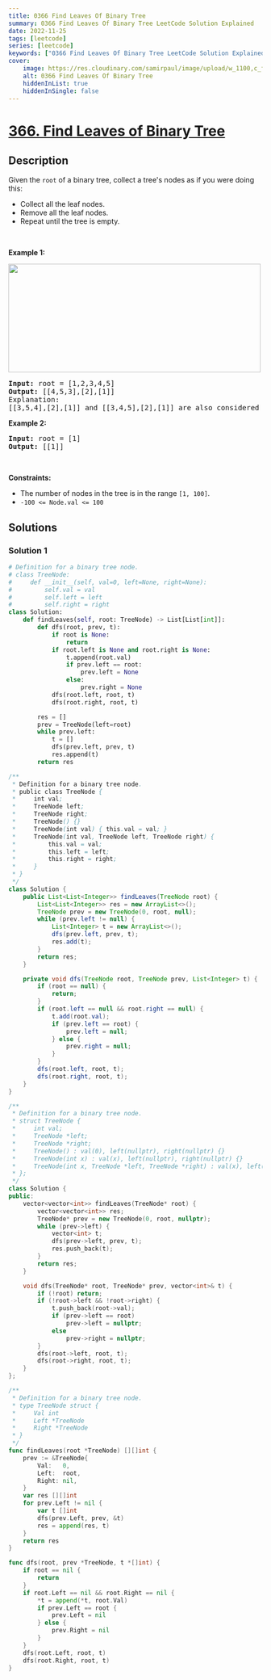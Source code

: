 ```yaml
---
title: 0366 Find Leaves Of Binary Tree
summary: 0366 Find Leaves Of Binary Tree LeetCode Solution Explained
date: 2022-11-25
tags: [leetcode]
series: [leetcode]
keywords: ["0366 Find Leaves Of Binary Tree LeetCode Solution Explained in all languages", "0366 Find Leaves Of Binary Tree", "LeetCode", "leetcode solution in Python3 C++ Java Go PHP Ruby Swift TypeScript Rust C# JavaScript C", "GeeksforGeeks", "InterviewBit", "Coding Ninjas", "HackerRank", "HackerEarth", "CodeChef", "TopCoder", "AlgoExpert", "freeCodeCamp", "Codeforces", "GitHub", "AtCoder", "Samir Paul"]
cover:
    image: https://res.cloudinary.com/samirpaul/image/upload/w_1100,c_fit,co_rgb:FFFFFF,l_text:Arial_75_bold:0366 Find Leaves Of Binary Tree - Solution Explained/problem-solving.webp
    alt: 0366 Find Leaves Of Binary Tree
    hiddenInList: true
    hiddenInSingle: false
---
```



# [366. Find Leaves of Binary Tree](https://leetcode.com/problems/find-leaves-of-binary-tree)


## Description

<p>Given the <code>root</code> of a binary tree, collect a tree&#39;s nodes as if you were doing this:</p>

<ul>
	<li>Collect all the leaf nodes.</li>
	<li>Remove all the leaf&nbsp;nodes.</li>
	<li>Repeat until the tree is empty.</li>
</ul>

<p>&nbsp;</p>
<p><strong class="example">Example 1:</strong></p>
<img alt="" src="https://spcdn.pages.dev/leetcode/problems/0366.Find%20Leaves%20of%20Binary%20Tree/images/remleaves-tree.jpg" style="width: 500px; height: 215px;" />
<pre>
<strong>Input:</strong> root = [1,2,3,4,5]
<strong>Output:</strong> [[4,5,3],[2],[1]]
Explanation:
[[3,5,4],[2],[1]] and [[3,4,5],[2],[1]] are also considered correct answers since per each level it does not matter the order on which elements are returned.
</pre>

<p><strong class="example">Example 2:</strong></p>

<pre>
<strong>Input:</strong> root = [1]
<strong>Output:</strong> [[1]]
</pre>

<p>&nbsp;</p>
<p><strong>Constraints:</strong></p>

<ul>
	<li>The number of nodes in the tree is in the range <code>[1, 100]</code>.</li>
	<li><code>-100 &lt;= Node.val &lt;= 100</code></li>
</ul>

## Solutions

### Solution 1

<!-- tabs:start -->

```python
# Definition for a binary tree node.
# class TreeNode:
#     def __init__(self, val=0, left=None, right=None):
#         self.val = val
#         self.left = left
#         self.right = right
class Solution:
    def findLeaves(self, root: TreeNode) -> List[List[int]]:
        def dfs(root, prev, t):
            if root is None:
                return
            if root.left is None and root.right is None:
                t.append(root.val)
                if prev.left == root:
                    prev.left = None
                else:
                    prev.right = None
            dfs(root.left, root, t)
            dfs(root.right, root, t)

        res = []
        prev = TreeNode(left=root)
        while prev.left:
            t = []
            dfs(prev.left, prev, t)
            res.append(t)
        return res
```

```java
/**
 * Definition for a binary tree node.
 * public class TreeNode {
 *     int val;
 *     TreeNode left;
 *     TreeNode right;
 *     TreeNode() {}
 *     TreeNode(int val) { this.val = val; }
 *     TreeNode(int val, TreeNode left, TreeNode right) {
 *         this.val = val;
 *         this.left = left;
 *         this.right = right;
 *     }
 * }
 */
class Solution {
    public List<List<Integer>> findLeaves(TreeNode root) {
        List<List<Integer>> res = new ArrayList<>();
        TreeNode prev = new TreeNode(0, root, null);
        while (prev.left != null) {
            List<Integer> t = new ArrayList<>();
            dfs(prev.left, prev, t);
            res.add(t);
        }
        return res;
    }

    private void dfs(TreeNode root, TreeNode prev, List<Integer> t) {
        if (root == null) {
            return;
        }
        if (root.left == null && root.right == null) {
            t.add(root.val);
            if (prev.left == root) {
                prev.left = null;
            } else {
                prev.right = null;
            }
        }
        dfs(root.left, root, t);
        dfs(root.right, root, t);
    }
}
```

```cpp
/**
 * Definition for a binary tree node.
 * struct TreeNode {
 *     int val;
 *     TreeNode *left;
 *     TreeNode *right;
 *     TreeNode() : val(0), left(nullptr), right(nullptr) {}
 *     TreeNode(int x) : val(x), left(nullptr), right(nullptr) {}
 *     TreeNode(int x, TreeNode *left, TreeNode *right) : val(x), left(left), right(right) {}
 * };
 */
class Solution {
public:
    vector<vector<int>> findLeaves(TreeNode* root) {
        vector<vector<int>> res;
        TreeNode* prev = new TreeNode(0, root, nullptr);
        while (prev->left) {
            vector<int> t;
            dfs(prev->left, prev, t);
            res.push_back(t);
        }
        return res;
    }

    void dfs(TreeNode* root, TreeNode* prev, vector<int>& t) {
        if (!root) return;
        if (!root->left && !root->right) {
            t.push_back(root->val);
            if (prev->left == root)
                prev->left = nullptr;
            else
                prev->right = nullptr;
        }
        dfs(root->left, root, t);
        dfs(root->right, root, t);
    }
};
```

```go
/**
 * Definition for a binary tree node.
 * type TreeNode struct {
 *     Val int
 *     Left *TreeNode
 *     Right *TreeNode
 * }
 */
func findLeaves(root *TreeNode) [][]int {
	prev := &TreeNode{
		Val:   0,
		Left:  root,
		Right: nil,
	}
	var res [][]int
	for prev.Left != nil {
		var t []int
		dfs(prev.Left, prev, &t)
		res = append(res, t)
	}
	return res
}

func dfs(root, prev *TreeNode, t *[]int) {
	if root == nil {
		return
	}
	if root.Left == nil && root.Right == nil {
		*t = append(*t, root.Val)
		if prev.Left == root {
			prev.Left = nil
		} else {
			prev.Right = nil
		}
	}
	dfs(root.Left, root, t)
	dfs(root.Right, root, t)
}
```

<!-- tabs:end -->

<!-- end -->
